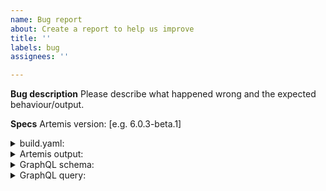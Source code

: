 ```yaml
---
name: Bug report
about: Create a report to help us improve
title: ''
labels: bug
assignees: ''

---
```


**Bug description**
Please describe what happened wrong and the expected behaviour/output.

**Specs**
Artemis version: [e.g. 6.0.3-beta.1]
<details>
<summary>build.yaml:</summary>
  
```yaml
# Please paste your `build.yaml` file
```
</details>
<details>
<summary>Artemis output:</summary>
  
```bash
# Please paste the output of
$ flutter pub run build_runner build --verbose
#or
$ pub run build_runner build --verbose
```
</details>
<details>
<summary>GraphQL schema:</summary>

```graphql
# If possible, please paste your GraphQL schema file,
# or a minimum reproducible schema of the bug.
```
</details>
<details>
<summary>GraphQL query:</summary>

```graphql
# If possible, please paste your GraphQL query file,
# or a minimum reproducible query of the bug.
```
</details>
